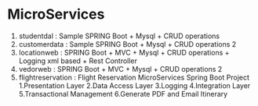 # MicroServices

1. studentdal : Sample SPRING Boot + Mysql + CRUD operations 
2. customerdata : Sample SPRING Boot + Mysql + CRUD operations 2
3. locationweb : SPRING Boot + MVC + Mysql + CRUD operations + Logging xml based + Rest Controller
4. vedorweb : SPRING Boot + MVC + Mysql + CRUD operations 2
5. flightreservation : 
	Flight Reservation MicroServices Spring Boot Project
		1.Presentation Layer
		2.Data Access Layer
		3.Logging
		4.Integration Layer
		5.Transactional Management
		6.Generate PDF and Email Itinerary
